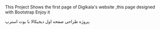 This Project Shows the first page of Digikala's website ,this page designed with Bootstrap 
Enjoy it

پروژه طراحی صفحه اول دیجیکالا با بوت استرپ.
